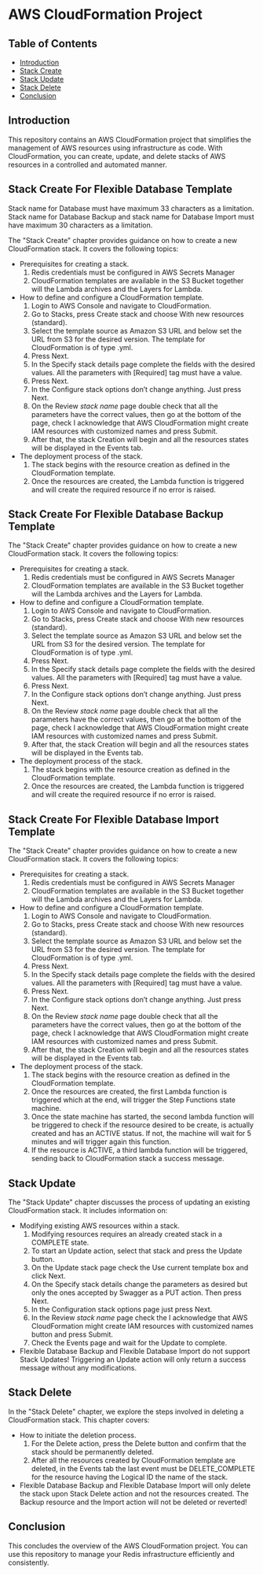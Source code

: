 # AWS CloudFormation Project

## Table of Contents
- [Introduction](#introduction)
- [Stack Create](#stack-create)
- [Stack Update](#stack-update)
- [Stack Delete](#stack-delete)
- [Conclusion](#conclusion)

## Introduction
This repository contains an AWS CloudFormation project that simplifies the management of AWS resources using infrastructure as code. With CloudFormation, you can create, update, and delete stacks of AWS resources in a controlled and automated manner.

## Stack Create For Flexible Database Template
Stack name for Database must have maximum 33 characters as a limitation.
Stack name for Database Backup and stack name for Database Import must have maximum 30 characters as a limitation.

The "Stack Create" chapter provides guidance on how to create a new CloudFormation stack. It covers the following topics:
- Prerequisites for creating a stack.
  1. Redis credentials must be configured in AWS Secrets Manager
  2. CloudFormation templates are available in the S3 Bucket together will the Lambda archives and the Layers for Lambda.
- How to define and configure a CloudFormation template.
  1. Login to AWS Console and navigate to CloudFormation.
  2. Go to Stacks, press Create stack and choose With new resources (standard).
  3. Select the template source as Amazon S3 URL and below set the URL from S3 for the desired version. The template for CloudFormation is of type .yml.
  4. Press Next.
  5. In the Specify stack details page complete the fields with the desired values. All the parameters with [Required] tag must have a value.
  6. Press Next.
  7. In the Configure stack options don’t change anything. Just press Next.
  8. On the Review *stack name* page double check that all the parameters have the correct values, then go at the bottom of the page, check I acknowledge that AWS CloudFormation might create IAM resources with customized names and press Submit.
  9. After that, the stack Creation will begin and all the resources states will be displayed in the Events tab.
- The deployment process of the stack.
  1. The stack begins with the resource creation as defined in the CloudFormation template.
  2. Once the resources are created, the Lambda function is triggered and will create the required resource if no error is raised.
 
## Stack Create For Flexible Database Backup Template
The "Stack Create" chapter provides guidance on how to create a new CloudFormation stack. It covers the following topics:
- Prerequisites for creating a stack.
  1. Redis credentials must be configured in AWS Secrets Manager
  2. CloudFormation templates are available in the S3 Bucket together will the Lambda archives and the Layers for Lambda.
- How to define and configure a CloudFormation template.
  1. Login to AWS Console and navigate to CloudFormation.
  2. Go to Stacks, press Create stack and choose With new resources (standard).
  3. Select the template source as Amazon S3 URL and below set the URL from S3 for the desired version. The template for CloudFormation is of type .yml.
  4. Press Next.
  5. In the Specify stack details page complete the fields with the desired values. All the parameters with [Required] tag must have a value.
  6. Press Next.
  7. In the Configure stack options don’t change anything. Just press Next.
  8. On the Review *stack name* page double check that all the parameters have the correct values, then go at the bottom of the page, check I acknowledge that AWS CloudFormation might create IAM resources with customized names and press Submit.
  9. After that, the stack Creation will begin and all the resources states will be displayed in the Events tab.
- The deployment process of the stack.
  1. The stack begins with the resource creation as defined in the CloudFormation template.
  2. Once the resources are created, the Lambda function is triggered and will create the required resource if no error is raised.

## Stack Create For Flexible Database Import Template
The "Stack Create" chapter provides guidance on how to create a new CloudFormation stack. It covers the following topics:
- Prerequisites for creating a stack.
  1. Redis credentials must be configured in AWS Secrets Manager
  2. CloudFormation templates are available in the S3 Bucket together will the Lambda archives and the Layers for Lambda.
- How to define and configure a CloudFormation template.
  1. Login to AWS Console and navigate to CloudFormation.
  2. Go to Stacks, press Create stack and choose With new resources (standard).
  3. Select the template source as Amazon S3 URL and below set the URL from S3 for the desired version. The template for CloudFormation is of type .yml.
  4. Press Next.
  5. In the Specify stack details page complete the fields with the desired values. All the parameters with [Required] tag must have a value.
  6. Press Next.
  7. In the Configure stack options don’t change anything. Just press Next.
  8. On the Review *stack name* page double check that all the parameters have the correct values, then go at the bottom of the page, check I acknowledge that AWS CloudFormation might create IAM resources with customized names and press Submit.
  9. After that, the stack Creation will begin and all the resources states will be displayed in the Events tab.
- The deployment process of the stack.
  1. The stack begins with the resource creation as defined in the CloudFormation template.
  2. Once the resources are created, the first Lambda function is triggered which at the end, will trigger the Step Functions state machine.
  3. Once the state machine has started, the second lambda function will be triggered to check if the resource desired to be create, is actually created and has an ACTIVE status. If not, the machine will wait for 5 minutes and will trigger again this function.
  4. If the resource is ACTIVE, a third lambda function will be triggered, sending back to CloudFormation stack a success message.


## Stack Update
The "Stack Update" chapter discusses the process of updating an existing CloudFormation stack. It includes information on:
- Modifying existing AWS resources within a stack.
  1. Modifying resources requires an already created stack in a COMPLETE state.
  2. To start an Update action, select that stack and press the Update button.
  3. On the Update stack page check the Use current template box and click Next.
  4. On the Specify stack details change the parameters as desired but only the ones accepted by Swagger as a PUT action. Then press Next.
  5. In the Configuration stack options page just press Next.
  6. In the Review *stack name* page check the I acknowledge that AWS CloudFormation might create IAM resources with customized names button and press Submit.
  7. Check the Events page and wait for the Update to complete.
- Flexible Database Backup and Flexible Database Import do not support Stack Updates! Triggering an Update action will only return a success message without any modifications.
 
## Stack Delete
In the "Stack Delete" chapter, we explore the steps involved in deleting a CloudFormation stack. This chapter covers:
- How to initiate the deletion process.
  1. For the Delete action, press the Delete button and confirm that the stack should be permanently deleted.
  2. After all the resources created by CloudFormation template are deleted, in the Events tab the last event must be DELETE_COMPLETE for the resource having the Logical ID the name of the stack.
- Flexible Database Backup and Flexible Database Import will only delete the stack upon Stack Delete action and not the resources created. The Backup resource and the Import action will not be deleted or reverted!


## Conclusion
This concludes the overview of the AWS CloudFormation project. You can use this repository to manage your Redis infrastructure efficiently and consistently.
